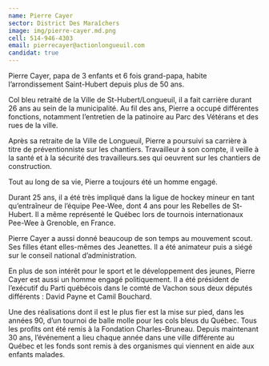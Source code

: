 ```yaml
---
name: Pierre Cayer
sector: District Des Maraîchers
image: img/pierre-cayer.md.png
cell: 514-946-4303
email: pierrecayer@actionlongueuil.com
candidat: true
---
```

Pierre Cayer, papa de 3 enfants et 6 fois grand-papa, habite l’arrondissement Saint-Hubert depuis plus de 50 ans.

Col bleu retraité de la Ville de St-Hubert/Longueuil, il a fait carrière durant 26 ans au sein de la municipalité. Au fil des ans, Pierre a occupé différentes fonctions, notamment l’entretien de la patinoire au Parc des Vétérans et des rues de la ville.

Après sa retraite de la Ville de Longueuil, Pierre a poursuivi sa carrière à titre de préventionniste sur les chantiers. Travailleur à son compte, il veille à la santé et à la sécurité des travailleurs.ses qui oeuvrent sur les chantiers de construction.

Tout au long de sa vie, Pierre a toujours été un homme engagé.

Durant 25 ans, il a été très impliqué dans la ligue de hockey mineur en tant qu’entraîneur de l’équipe Pee-Wee, dont 4 ans pour les Rebelles de St-Hubert. Il a même représenté le Québec lors de tournois internationaux Pee-Wee à Grenoble, en France.

Pierre Cayer a aussi donné beaucoup de son temps au mouvement scout. Ses filles étant elles-mêmes des Jeanettes. Il a été animateur puis a siégé sur le conseil national d’administration.

En plus de son intérêt pour le sport et le développement des jeunes, Pierre Cayer est aussi un homme engagé politiquement. Il a été président de l’exécutif du Parti québécois dans le comté de Vachon sous deux députés différents : David Payne et Camil Bouchard.

Une des réalisations dont il est le plus fier est la mise sur pied, dans les années 90, d’un tournoi de balle molle pour les cols bleus du Québec. Tous les profits ont été remis à la Fondation Charles-Bruneau. Depuis maintenant 30 ans, l’événement a lieu chaque année dans une ville différente au Québec et les fonds sont remis à des organismes qui viennent en aide aux enfants malades.